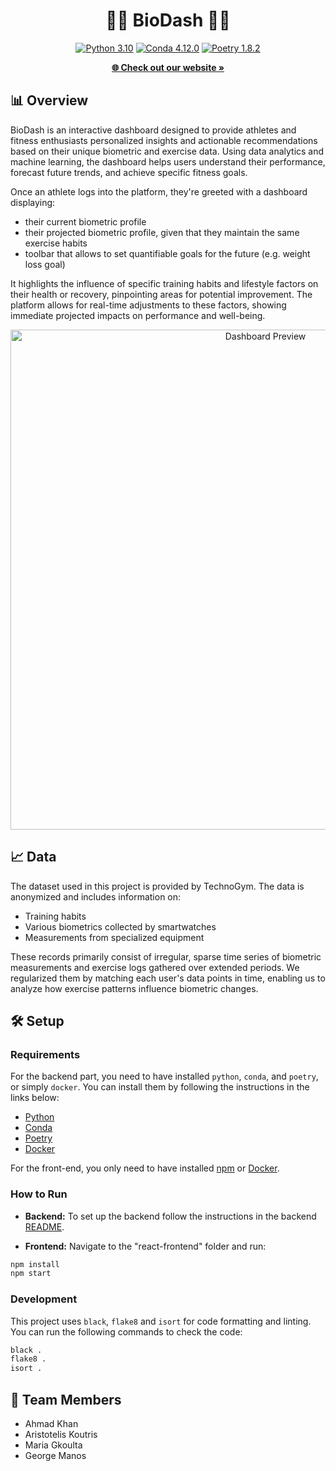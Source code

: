 <div align="center">
    <h1>🏃‍♂️ BioDash 🏋️‍♀️</h1>
    <p>
        <a href="#"><img src="https://img.shields.io/badge/Python-3.10-306998" alt="Python 3.10"></a> <a href="#"><img src="https://img.shields.io/badge/Conda-4.12.0-44903d" alt="Conda 4.12.0"></a> <a href="#"><img src="https://img.shields.io/badge/Poetry-1.8.2-5119d4" alt="Poetry 1.8.2"></a>
    </p>
    <a href="http://b13-explaining-athletes-performance.course-xai-iml24.isginf.ch"><strong>🌐 Check out our website »</strong></a>

</div>

## 📊 Overview 

BioDash is an interactive dashboard designed to provide athletes and fitness enthusiasts personalized insights and actionable recommendations based on their unique biometric and exercise data. Using data analytics and machine learning, the dashboard helps users understand their performance, forecast future trends, and achieve specific fitness goals.

Once an athlete logs into the platform, they're greeted with a dashboard displaying:
- their current biometric profile
- their projected biometric profile, given that they maintain the same exercise habits
- toolbar that allows to set quantifiable goals for the future (e.g. weight loss goal)

It highlights the influence of specific training habits and lifestyle factors on their health or recovery, pinpointing areas for potential improvement. The platform allows for real-time adjustments to these factors, showing immediate projected impacts on performance and well-being.

<div align="center">
    <img src="https://imgur.com/AOuFfuI.png" alt="Dashboard Preview" width="800px">
</div>



## 📈 Data

The dataset used in this project is provided by TechnoGym. The data is anonymized and includes information on:
- Training habits
- Various biometrics collected by smartwatches
- Measurements from specialized equipment

These records primarily consist of irregular, sparse time series of biometric measurements and exercise logs gathered over extended periods. We regularized them by matching each user's data points in time, enabling us to analyze how exercise patterns influence biometric changes.


## 🛠️ Setup
### Requirements
For the backend part, you need to have installed `python`, `conda`, and `poetry`, or simply `docker`. You can install them by following the instructions in the links below:
- [Python](https://www.python.org/downloads/)
- [Conda](https://docs.conda.io/projects/conda/en/latest/user-guide/install/index.html)
- [Poetry](https://python-poetry.org/docs/)
- [Docker](https://docs.docker.com/get-docker/)

For the front-end, you only need to have installed [npm](https://www.npmjs.com/get-npm) or [Docker](https://docs.docker.com/get-docker/).

### How to Run

- **Backend:**
To set up the backend follow the instructions in the backend [README](backend-project/README.md).

- **Frontend:**
Navigate to the "react-frontend" folder and run:

```bash
npm install
npm start
```

### Development

This project uses `black`, `flake8` and `isort` for code formatting and linting. You can run the following commands to check the code:

```bash
black .
flake8 .
isort .
```

## 👥 Team Members

- Ahmad Khan
- Aristotelis Koutris  
- Maria Gkoulta
- George Manos
